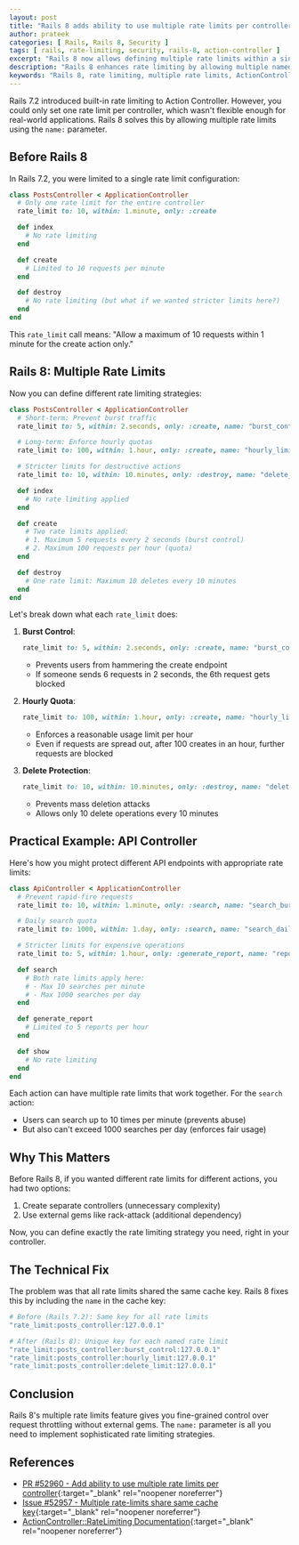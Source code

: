 ```yaml
---
layout: post
title: "Rails 8 adds ability to use multiple rate limits per controller"
author: prateek
categories: [ Rails, Rails 8, Security ]
tags: [ rails, rate-limiting, security, rails-8, action-controller ]
excerpt: "Rails 8 now allows defining multiple rate limits within a single controller using named configurations. Learn how to implement granular rate limiting strategies for different actions and time periods."
description: "Rails 8 enhances rate limiting by allowing multiple named rate limits per controller. Implement different rate limiting strategies for short-term bursts and long-term quotas within the same controller using the new name parameter."
keywords: "Rails 8, rate limiting, multiple rate limits, ActionController, rate_limit method, Rails security, API throttling, request limiting"
---
```


Rails 7.2 introduced built-in rate limiting to Action Controller. However, you could only set one rate limit per controller, which wasn't flexible enough for real-world applications. Rails 8 solves this by allowing multiple rate limits using the `name:` parameter.

## Before Rails 8

In Rails 7.2, you were limited to a single rate limit configuration:

```ruby
class PostsController < ApplicationController
  # Only one rate limit for the entire controller
  rate_limit to: 10, within: 1.minute, only: :create

  def index
    # No rate limiting
  end

  def create
    # Limited to 10 requests per minute
  end

  def destroy
    # No rate limiting (but what if we wanted stricter limits here?)
  end
end
```

This `rate_limit` call means: "Allow a maximum of 10 requests within 1 minute for the create action only."

## Rails 8: Multiple Rate Limits

Now you can define different rate limiting strategies:

```ruby
class PostsController < ApplicationController
  # Short-term: Prevent burst traffic
  rate_limit to: 5, within: 2.seconds, only: :create, name: "burst_control"

  # Long-term: Enforce hourly quotas
  rate_limit to: 100, within: 1.hour, only: :create, name: "hourly_limit"

  # Stricter limits for destructive actions
  rate_limit to: 10, within: 10.minutes, only: :destroy, name: "delete_limit"

  def index
    # No rate limiting applied
  end

  def create
    # Two rate limits applied:
    # 1. Maximum 5 requests every 2 seconds (burst control)
    # 2. Maximum 100 requests per hour (quota)
  end

  def destroy
    # One rate limit: Maximum 10 deletes every 10 minutes
  end
end
```

Let's break down what each `rate_limit` does:

1. **Burst Control**:

   ```ruby
   rate_limit to: 5, within: 2.seconds, only: :create, name: "burst_control"
   ```
   - Prevents users from hammering the create endpoint
   - If someone sends 6 requests in 2 seconds, the 6th request gets blocked

2. **Hourly Quota**:

   ```ruby
   rate_limit to: 100, within: 1.hour, only: :create, name: "hourly_limit"
   ```
   - Enforces a reasonable usage limit per hour
   - Even if requests are spread out, after 100 creates in an hour, further requests are blocked

3. **Delete Protection**:

   ```ruby
   rate_limit to: 10, within: 10.minutes, only: :destroy, name: "delete_limit"
   ```
   - Prevents mass deletion attacks
   - Allows only 10 delete operations every 10 minutes

## Practical Example: API Controller

Here's how you might protect different API endpoints with appropriate rate limits:

```ruby
class ApiController < ApplicationController
  # Prevent rapid-fire requests
  rate_limit to: 10, within: 1.minute, only: :search, name: "search_burst"

  # Daily search quota
  rate_limit to: 1000, within: 1.day, only: :search, name: "search_daily"

  # Stricter limits for expensive operations
  rate_limit to: 5, within: 1.hour, only: :generate_report, name: "report_limit"

  def search
    # Both rate limits apply here:
    # - Max 10 searches per minute
    # - Max 1000 searches per day
  end

  def generate_report
    # Limited to 5 reports per hour
  end

  def show
    # No rate limiting
  end
end
```

Each action can have multiple rate limits that work together. For the `search` action:
- Users can search up to 10 times per minute (prevents abuse)
- But also can't exceed 1000 searches per day (enforces fair usage)

## Why This Matters

Before Rails 8, if you wanted different rate limits for different actions, you had two options:
1. Create separate controllers (unnecessary complexity)
2. Use external gems like rack-attack (additional dependency)

Now, you can define exactly the rate limiting strategy you need, right in your controller.

## The Technical Fix

The problem was that all rate limits shared the same cache key. Rails 8 fixes this by including the `name` in the cache key:

```ruby
# Before (Rails 7.2): Same key for all rate limits
"rate_limit:posts_controller:127.0.0.1"

# After (Rails 8): Unique key for each named rate limit
"rate_limit:posts_controller:burst_control:127.0.0.1"
"rate_limit:posts_controller:hourly_limit:127.0.0.1"
"rate_limit:posts_controller:delete_limit:127.0.0.1"
```

## Conclusion

Rails 8's multiple rate limits feature gives you fine-grained control over request throttling without external gems. The `name:` parameter is all you need to implement sophisticated rate limiting strategies.

## References

- [PR #52960 - Add ability to use multiple rate limits per controller](https://github.com/rails/rails/pull/52960){:target="_blank" rel="noopener noreferrer"}
- [Issue #52957 - Multiple rate-limits share same cache key](https://github.com/rails/rails/issues/52957){:target="_blank" rel="noopener noreferrer"}
- [ActionController::RateLimiting Documentation](https://api.rubyonrails.org/classes/ActionController/RateLimiting/ClassMethods.html){:target="_blank" rel="noopener noreferrer"}